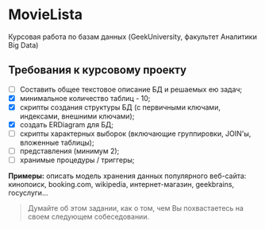 # MovieLista
Курсовая работа по базам данных (GeekUniversity, факультет Аналитики Big Data)

 ## Требования к курсовому проекту
 - [ ] Составить общее текстовое описание БД и решаемых ею задач;
 - [X] минимальное количество таблиц - 10;
 - [X] скрипты создания структуры БД (с первичными ключами, индексами, внешними ключами);
 - [X] создать ERDiagram для БД;
 - [ ] скрипты характерных выборок (включающие группировки, JOIN'ы, вложенные таблицы);
 - [ ] представления (минимум 2);
 - [ ] хранимые процедуры / триггеры;

 **Примеры:** описать модель хранения данных популярного веб-сайта: кинопоиск, booking.com, wikipedia, интернет-магазин, geekbrains, госуслуги...

 > Думайте об этом задании, как о том, чем Вы похвастаетесь на своем следующем собеседовании.
